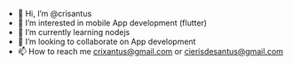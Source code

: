 - 👋 Hi, I’m @crisantus
- 👀 I’m interested in mobile App development (flutter)
- 🌱 I’m currently learning nodejs
- 💞️ I’m looking to collaborate on App development
- 📫 How to reach me crixantus@gmail.com or cierisdesantus@gmail.com

<!---
crisantus/crisantus is a ✨ special ✨ repository because its `README.md` (this file) appears on your GitHub profile.
You can click the Preview link to take a look at your changes.
--->
